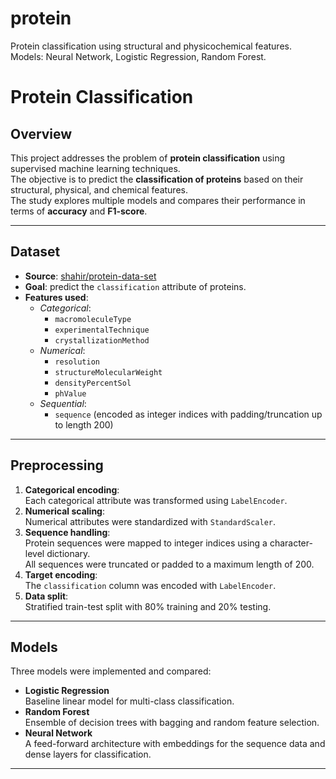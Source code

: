 # protein
Protein classification using structural and physicochemical features. Models: Neural Network, Logistic Regression, Random Forest.

# Protein Classification

## Overview
This project addresses the problem of **protein classification** using supervised machine learning techniques.  
The objective is to predict the **classification of proteins** based on their structural, physical, and chemical features.  
The study explores multiple models and compares their performance in terms of **accuracy** and **F1-score**.

---

## Dataset
- **Source**: [shahir/protein-data-set](https://www.kaggle.com/datasets/shahir/protein-data-set)  
- **Goal**: predict the `classification` attribute of proteins.  
- **Features used**:
  - *Categorical*:  
    - `macromoleculeType`  
    - `experimentalTechnique`  
    - `crystallizationMethod`
  - *Numerical*:  
    - `resolution`  
    - `structureMolecularWeight`  
    - `densityPercentSol`  
    - `phValue`
  - *Sequential*:  
    - `sequence` (encoded as integer indices with padding/truncation up to length 200)

---

## Preprocessing
1. **Categorical encoding**:  
   Each categorical attribute was transformed using `LabelEncoder`.  
2. **Numerical scaling**:  
   Numerical attributes were standardized with `StandardScaler`.  
3. **Sequence handling**:  
   Protein sequences were mapped to integer indices using a character-level dictionary.  
   All sequences were truncated or padded to a maximum length of 200.  
4. **Target encoding**:  
   The `classification` column was encoded with `LabelEncoder`.  
5. **Data split**:  
   Stratified train-test split with 80% training and 20% testing.

---

## Models
Three models were implemented and compared:
- **Logistic Regression**  
  Baseline linear model for multi-class classification.  
- **Random Forest**  
  Ensemble of decision trees with bagging and random feature selection.  
- **Neural Network**  
  A feed-forward architecture with embeddings for the sequence data and dense layers for classification.

---



